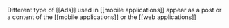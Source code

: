 Different type of [[Ads]] used in [[mobile applications]] appear as a post or a content of the [[mobile applications]] or the [[web applications]]
